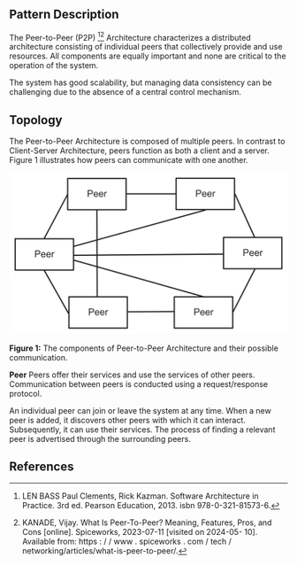 ## Pattern Description
The Peer-to-Peer (P2P) [^1][^2] Architecture characterizes a distributed architecture consisting of individual peers that collectively provide and use resources. All components are equally important and none are critical to the operation of the system.

The system has good scalability, but managing data consistency can be challenging due to the absence of a central control mechanism.
## Topology
The Peer-to-Peer Architecture is composed of multiple peers. In contrast to Client-Server Architecture, peers function as both a client and a server. Figure 1 illustrates how peers can communicate with one another.

![PeerToPeerLiterature|300](./Diagrams/PeerToPeer_literature.png)

**Figure 1:** The components of Peer-to-Peer Architecture and their possible communication.

**Peer** Peers offer their services and use the services of other peers. Communication between peers is conducted using a request/response protocol.

An individual peer can join or leave the system at any time. When a new peer is added, it discovers other peers with which it can interact. Subsequently, it can use their services. The process of finding a relevant peer is advertised through the surrounding peers.

## References
[^1]: LEN BASS Paul Clements, Rick Kazman. Software Architecture in Practice. 3rd ed. Pearson Education, 2013. isbn 978-0-321-81573-6.
[^2]: KANADE, Vijay. What Is Peer-To-Peer? Meaning, Features, Pros, and Cons [online]. Spiceworks, 2023-07-11 [visited on 2024-05- 10]. Available from: https : / / www . spiceworks . com / tech / networking/articles/what-is-peer-to-peer/.



